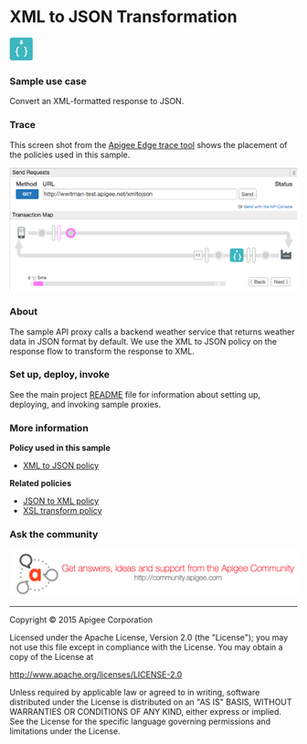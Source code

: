 # XML to JSON Transformation

![alt text](../../images/icon-xml-to-json.jpg)

### Sample use case

Convert an XML-formatted response to JSON. 

### Trace

This screen shot from the [Apigee Edge trace tool](http://apigee.com/docs/api-services/content/using-trace-tool-0) shows the placement of the policies used in this sample. 

![alt text](../../images/xmltojson-trace.png)

### About

The sample API proxy calls a backend weather service that returns weather data in JSON format by default. We use the XML to JSON policy on the response flow to transform the response to XML. 

### Set up, deploy, invoke

See the main project [README](../../README.md) file for information about setting up, deploying, and invoking sample proxies. 

### More information

**Policy used in this sample**
* [XML to JSON policy](http://apigee.com/docs/api-services/reference/xml-json-policy)

**Related policies**
* [JSON to XML policy](http://apigee.com/docs/api-services/reference/json-xml-policy)
* [XSL transform policy](http://apigee.com/docs/api-services/reference/xsl-transform-policy)

### Ask the community

[![alt text](../../images/apigee-community.png "Apigee Community is a great place to ask questions and find answers about developing API proxies. ")](https://community.apigee.com?via=github)

---

Copyright © 2015 Apigee Corporation

Licensed under the Apache License, Version 2.0 (the "License"); you may not use
this file except in compliance with the License. You may obtain a copy
of the License at

http://www.apache.org/licenses/LICENSE-2.0

Unless required by applicable law or agreed to in writing, software
distributed under the License is distributed on an "AS IS" BASIS,
WITHOUT WARRANTIES OR CONDITIONS OF ANY KIND, either express or implied.
See the License for the specific language governing permissions and
limitations under the License.
